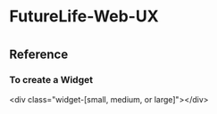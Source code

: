 <h1>FutureLife-Web-UX<h1>

<h2>Reference</h2>

<h3>To create a Widget</h3>
<p>&ltdiv class="widget-[small, medium, or large]"&gt&lt/div&gt</p>
